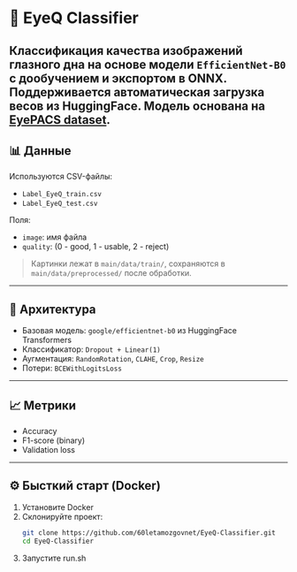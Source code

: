 # 🧠 EyeQ Classifier

Классификация качества изображений глазного дна на основе модели `EfficientNet-B0` с дообучением и экспортом в ONNX. Поддерживается автоматическая загрузка весов из HuggingFace. Модель основана на [EyePACS dataset](https://www.kaggle.com/c/diabetic-retinopathy-detection).
---

## 📊 Данные

Используются CSV-файлы:

- `Label_EyeQ_train.csv`
- `Label_EyeQ_test.csv`

Поля:
- `image`: имя файла
- `quality`: (0 - good, 1 - usable, 2 - reject)

> Картинки лежат в `main/data/train/`, сохраняются в `main/data/preprocessed/` после обработки.

---

## 🧱 Архитектура

- Базовая модель: `google/efficientnet-b0` из HuggingFace Transformers
- Классификатор: `Dropout + Linear(1)`
- Аугментация: `RandomRotation`, `CLAHE`, `Crop`, `Resize`
- Потери: `BCEWithLogitsLoss`

---

## 📈 Метрики

- Accuracy
- F1-score (binary)
- Validation loss

---

## ⚙️ Бысткий старт (Docker)

1. Установите Docker
2. Склонируйте проект:
   ```bash
   git clone https://github.com/60letamozgovnet/EyeQ-Classifier.git
   cd EyeQ-Classifier
   ```
3. Запустите run.sh
   
